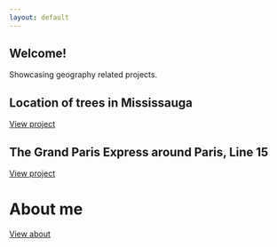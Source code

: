 ```yaml
---
layout: default
---
```


## Welcome!
Showcasing geography related projects.

## Location of trees in Mississauga
[View project](./proj_treeallergy.html)

## The Grand Paris Express around Paris, Line 15
[View project](./proj_gpeligne15.html)

# About me
[View about](./about.html)
